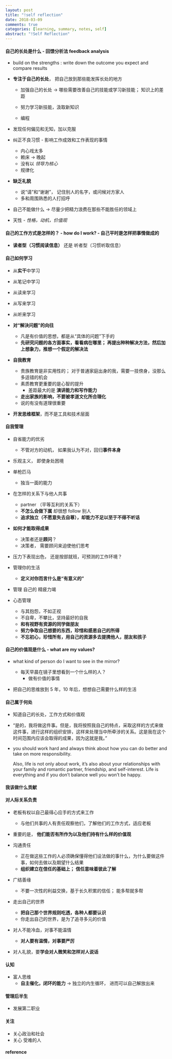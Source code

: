 ```yaml
---
layout: post
title: "!self reflection"
date: 2018-03-09
comments: true
categories: [learning, summary, notes, self]
abstract: "!Self Reflection"
---
```


#### **自己的长处是什么** - 回馈分析法 feedback analysis

-   build on the strengths : write down the outcome you expect and compare results

-   **专注于自己的长处**， 把自己放到那些能发挥长处的地方

    -   加强自己的长处 -> 哪些需要改善自己的技能或学习新技能； 知识上的差距
    -   努力学习新技能，汲取新知识

    -   编程

-   发现任何偏见和无知，加以克服

-   纠正不良习惯 - 影响工作成效和工作表现的事情

    -   内心戏太多
    -   赖床 -> 晚起
    -   没有以 _领导为核心_
    -   规律化

-   **缺乏礼貌**

    -   说“请”和“谢谢”， 记住别人的名字，或问候对方家人
    -   多和周围熟悉的人打招呼

-   自己不能做什么 -> 尽量少把精力浪费在那些不能胜任的领域上

-   天性 - _性格，动机，价值观_

#### 自己的工作方式是怎样的？ - how do I work? - 自己平时是怎样把事情做成的

-   **读者型（习惯阅读信息）** 还是 听者型（习惯听取信息）

#### 自己如何学习

-   从**实干**中学习

-   从笔记中学习
-   从读来学习
-   从写来学习
-   从听来学习

-   **对“解決问题”的向往**


    + 凡是有价值的思想，都是从“具体的问题”下手的
    + **先研究问题的各方面事实，看看病在哪里； 再提出种种解决方法，然后加上想象力，推想一个假定的解决法**

-   **自我教育**


    + 贵族教育是非实用性的； 对于普通家庭出身的我，需要一技傍身，没那么多适错的机会
    + 素质教育更重要的是心智的提升
      - 差距最大的是 **演讲能力和写作能力**
    + **走出家族的影响，不要被孝道文化所合理化**
    + 说的有没有道理很重要

-   **开发思维框架**，而不是工具和技术层面

#### 自我管理

-   自省能力的优劣

    -   不管对方的动机， 如果我认为不对，回归**事件本身**

-   乐观主义， 即使身处困境

-   单枪匹马

    -   独当一面的能力

-   在怎样的关系下与他人共事

    -   partner （平等互利的关系下）
    -   **不怎么会做下属** 却很想 follow 别人
    -   **追求独立（不愿意失去自尊），却能力不足以至于不得不听话**

-   **如何才能取得成果**

    -   决策者还是**顾问**？
    -   决策者， 需要顾问来迫使他们思考

-   压力下表现出色， 还是按部就班，可预测的工作环境？

-   管理你的生活

    -   **定义对你而言什么是“有意义的”**

-   管理 自己的 精疲力竭

-   心态管理
    -   与其抱怨，不如正视
    -   不自卑，不攀比，坚持最好的自我
    -   **和有视野有资源的同学做朋友**
    -   **努力争取自己想要的东西，珍惜和感恩自己的所得**
    -   **不忘初心，珍惜所有，用自己的资源多去提携他人，朋友和孩子**

#### 自己的价值观是什么 - what are my values?

-   what kind of person do I want to see in the mirror?

    -   每天早晨在镜子里想看到一个什么样的人？
        -   做有价值的事情

-   把自己的思维放到 5 年，10 年后，想想自己需要什么样的生活

#### 自己属于何处

-   知道自己的长处，工作方式和价值观
-   “是的，我将做这件事。但是，我将按照我自己的特点，采取这样的方式来做这件事，进行这样的组织安排，这样来处理当中所牵涉的关系。这是我在这个时间范围内应该会取得的成果，因为这就是我。”

-   you should work hard and always think about how you can do better and take on more responsibility.

    Also, life is not only about work, it’s also about your relationships with your family and romantic partner, friendship, and self-interest. Life is everything and if you don’t balance well you won’t be happy.

#### 我该做什么贡献

#### 对人际关系负责

-   老板有权以自己最得心应手的方式来工作

    -   与他们共事的人有责任观察他们，了解他们的工作方式，适应老板

-   重要的是， **他们能否有所作为以及他们持有什么样的价值观**

-   沟通责任

    -   正在做这些工作的人必须确保懂得他们设法做的事什么，为什么要做这件事，如何去做以及期望什么结果
    -   **组织建立在信任的基础上； 信任意味着彼此了解**

-   广结善缘

    -   不要一次性的利益交换，基于长久积累的信任； 能多帮就多帮

-   走出自己的世界

    -   **把自己那个世界规则吃透，各种人都要认识**
    -   你走出自己的世界，是为了追寻多元的价值

-   对人不能冷血，对事不能温情


     - **对人要有温情，对事要严厉**

-   对人礼貌，要**学会对人微笑和怎样对人说话**

#### 认知

-   富人思维
    -   **自主催化，闭环的能力** -> 独立的内生循环， 进而可以自己解放出来

#### 管理后半生

-   发展第二职业

#### 关注

-   关心政治和社会
-   关心 受难的人

#### reference
